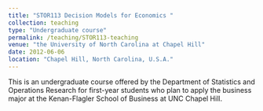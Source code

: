 ```yaml
---
title: "STOR113 Decision Models for Economics "
collection: teaching
type: "Undergraduate course"
permalink: /teaching/STOR113-teaching
venue: "the University of North Carolina at Chapel Hill"
date: 2012-06-06
location: "Chapel Hill, North Carolina, U.S.A."
---
```


This is an undergraduate course offered by the Department of Statistics and Operations Research for first-year students who plan to apply the business major at the Kenan-Flagler School of Business at UNC Chapel Hill.
